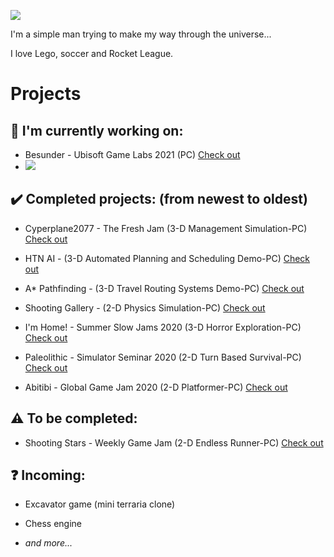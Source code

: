 ![](https://media.giphy.com/media/Nx0rz3jtxtEre/giphy.gif)

I'm a simple man trying to make my way through the universe...

I love Lego, soccer and Rocket League.

# Projects

## :construction: **I'm currently working on:**

+ Besunder - Ubisoft Game Labs 2021 (PC) [Check out](https://github.com/UGL-McGill-2021/lionheart) 
+ ![](https://github.com/UGL-McGill-2021/lionheart/blob/main/Assets/Resources/Media/BesunderFootage.gif)

## :heavy_check_mark: **Completed projects:** (from newest to oldest)

+ Cyperplane2077 - The Fresh Jam (3-D Management Simulation-PC) [Check out](https://github.com/Seibaah/The-Fresh-Game-Jam-2021)

+ HTN AI - (3-D Automated Planning and Scheduling Demo-PC) [Check out](https://github.com/Seibaah/HTN-AI-Demo)

+ A* Pathfinding - (3-D Travel Routing Systems Demo-PC) [Check out](https://github.com/Seibaah/Pathfinding-Demo)

+ Shooting Gallery - (2-D Physics Simulation-PC) [Check out](https://github.com/Seibaah/Cannon-Shooting-Range)

+ I'm Home! - Summer Slow Jams 2020 (3-D Horror Exploration-PC) [Check out](https://github.com/Seibaah/Summer-Slow-Jams-August-2020)

+ Paleolithic - Simulator Seminar 2020 (2-D Turn Based Survival-PC) [Check out](https://github.com/Seibaah/SimulatorGame)

+ Abitibi - Global Game Jam 2020 (2-D Platformer-PC) [Check out](https://github.com/Seibaah/GGJ_MTL2020)

## :warning: **To be completed:**
 
+ Shooting Stars - Weekly Game Jam (2-D Endless Runner-PC) [Check out](https://github.com/Seibaah/Weekly-Game-Jam-Shooting-stars)

## :question: **Incoming:**

+ Excavator game (mini terraria clone)

+ Chess engine

+ *and more...*
 



  

